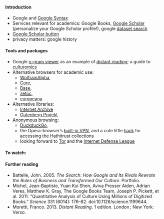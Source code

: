 #### Introduction
* Google and [Google Syntax](https://support.google.com/websearch/answer/2466433?hl=en)
* Services relevant for academics: Google Books, [Google Scholar](https://scholar.google.com/) (personalize your Google Scholar profile!), google [dataset search](https://toolbox.google.com/datasetsearch)
* [Google Scholar button](https://chrome.google.com/webstore/detail/google-scholar-button/ldipcbpaocekfooobnbcddclnhejkcpn?hl=en) 
* privacy matters: google history

#### Tools and packages
* Google [n-gram viewer](https://books.google.com/ngrams/info) as an example of [distant reading](http://www.nytimes.com/2011/06/26/books/review/the-mechanic-muse-what-is-distant-reading.html); a guide to [culturomics](http://www.culturomics.org/Resources/A-users-guide-to-culturomics)
* Alternative browsers for academic use: 
  * [WolframAlpha](http://www.wolframalpha.com/), 
  * [Core](http://core.ac.uk/search/),
  * [Base](http://www.base-search.net/), 
  * [zetoc](http://zetoc.jisc.ac.uk/), 
  * [europeana](http://www.europeana.eu/portal/)
* Alternative libraries:
  * [Internet Archive](https://archive.org/)
  * [Gutenberg Projekt](https://www.gutenberg.org/)
* Anonymous browsing: 
  * [DuckduckGo](https://duckduckgo.com/), 
  * the Opera-browser’s [built-in VPN](https://www.opera.com/blogs/desktop/2016/04/free-vpn-integrated-opera-for-windows-mac/), and a cute little [hack](http://archiv.twoday.net/stories/11553592/) for accessing the Hathitrust collections
  * looking forward to [Tor](https://www.torproject.org/projects/torbrowser.html.en) and the [Internet Defense League](https://www.internetdefenseleague.org/)


#### To watch:


#### Further reading
* Battelle, John. 2005. *The Search: How Google and Its Rivals Rewrote the Rules of Business and Transformed Our Culture*. Portfolio.
* Michel, Jean-Baptiste, Yuan Kui Shen, Aviva Presser Aiden, Adrian Veres, Matthew K. Gray, The Google Books Team, Joseph P. Pickett, et al. 2011. “Quantitative Analysis of Culture Using Millions of Digitized Books.” *Science* 331 (6014): 176–82. doi:10.1126/science.1199644.
* Moretti, Franco. 2013. *Distant Reading*. 1 edition. London ; New York: Verso.
